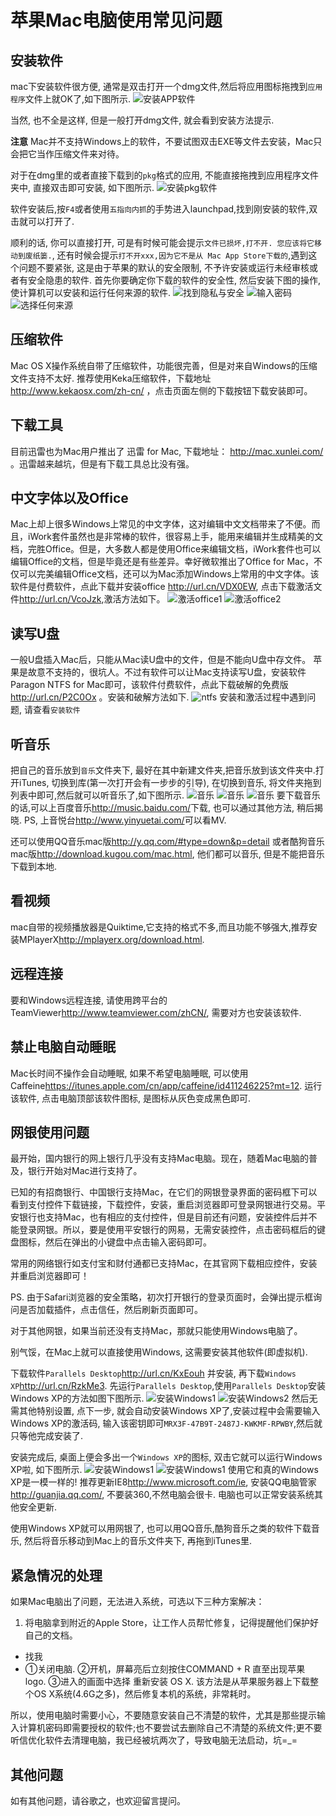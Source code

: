 # 苹果Mac电脑使用常见问题

## 安装软件
mac下安装软件很方便, 通常是双击打开一个dmg文件,然后将应用图标拖拽到`应用程序`文件上就OK了,如下图所示.
![安装APP软件](./images/install-app.png)

当然, 也不全是这样, 但是一般打开dmg文件, 就会看到安装方法提示.

**注意** Mac并不支持Windows上的软件，不要试图双击EXE等文件去安装，Mac只会把它当作压缩文件来对待。

对于在dmg里的或者直接下载到的`pkg`格式的应用, 不能直接拖拽到应用程序文件夹中, 直接双击即可安装, 如下图所示.
![安装pkg软件](./images/install-pkg.png)

软件安装后,按`F4`或者使用`五指向内抓`的手势进入launchpad,找到刚安装的软件,双击就可以打开了.

顺利的话, 你可以直接打开, 可是有时候可能会提示`文件已损坏,打不开. 您应该将它移动到废纸篓.`, 还有时候会提示`打不开xxx,因为它不是从 Mac App Store下载的`,遇到这个问题不要紧张, 这是由于苹果的默认的安全限制, 不予许安装或运行未经审核或者有安全隐患的软件. 首先你要确定你下载的软件的安全性, 然后安装下图的操作, 使计算机可以安装和运行任何来源的软件.
![找到隐私与安全](./images/enable-anywhere1.png)
![输入密码](./images/enable-anywhere2.png)
![选择任何来源](./images/enable-anywhere3.png)


## 压缩软件
Mac OS X操作系统自带了压缩软件，功能很完善，但是对来自Windows的压缩文件支持不太好. 推荐使用Keka压缩软件，下载地址 <http://www.kekaosx.com/zh-cn/>  ，点击页面左侧的下载按钮下载安装即可。

## 下载工具
目前迅雷也为Mac用户推出了 迅雷 for Mac, 下载地址： <http://mac.xunlei.com/> 。迅雷越来越坑，但是有下载工具总比没有强。 

## 中文字体以及Office

Mac上却上很多Windows上常见的中文字体，这对编辑中文文档带来了不便。而且，iWork套件虽然也是非常棒的软件，很容易上手，能用来编辑并生成精美的文档，完胜Office。但是，大多数人都是使用Office来编辑文档，iWork套件也可以编辑Office的文档，但是毕竟还是有些差异。幸好微软推出了Office for Mac，不仅可以完美编辑Office文档，还可以为Mac添加Windows上常用的中文字体。该软件是付费软件，点此下载并安装office <http://url.cn/VDX0EW>, 点击下载激活文件<http://url.cn/VcoJzk>,激活方法如下。
![激活office1](./images/active-office1.png)
![激活office2](./images/active-office2.png)

## 读写U盘
一般U盘插入Mac后，只能从Mac读U盘中的文件，但是不能向U盘中存文件。 苹果是故意不支持的，很坑人。不过有软件可以让Mac支持读写U盘，安装软件Paragon NTFS for Mac即可，该软件付费软件，点此下载破解的免费版 http://url.cn/P2C0Ox 。安装和破解方法如下.
![ntfs](./images/ntfs.png)
安装和激活过程中遇到问题, 请查看`安装软件`

## 听音乐
把自己的音乐放到`音乐`文件夹下, 最好在其中新建文件夹,把音乐放到该文件夹中.打开iTunes, 切换到库(第一次打开会有一步步的引导), 在切换到音乐, 将文件夹拖到列表中即可,然后就可以听音乐了,如下图所示.
![音乐](./images/music1.png)
![音乐](./images/music2.png)
![音乐](./images/music3.png)
要下载音乐的话,可以上百度音乐<http://music.baidu.com/>下载, 也可以通过其他方法, 稍后揭晓. PS, 上音悦台<http://www.yinyuetai.com/>可以看MV.

还可以使用QQ音乐mac版<http://y.qq.com/#type=down&p=detail> 或者酷狗音乐mac版<http://download.kugou.com/mac.html>, 他们都可以音乐, 但是不能把音乐下载到本地.

## 看视频
mac自带的视频播放器是Quiktime,它支持的格式不多,而且功能不够强大,推荐安装MPlayerX<http://mplayerx.org/download.html>.

## 远程连接
要和Windows远程连接, 请使用跨平台的 TeamViewer<http://www.teamviewer.com/zhCN/>, 需要对方也安装该软件.

## 禁止电脑自动睡眠
Mac长时间不操作会自动睡眠, 如果不希望电脑睡眠, 可以使用Caffeine<https://itunes.apple.com/cn/app/caffeine/id411246225?mt=12>. 运行该软件, 点击电脑顶部该软件图标, 是图标从灰色变成黑色即可.

## 网银使用问题

最开始，国内银行的网上银行几乎没有支持Mac电脑。现在，随着Mac电脑的普及，银行开始对Mac进行支持了。

已知的有招商银行、中国银行支持Mac，在它们的网银登录界面的密码框下可以看到支付控件下载链接，下载控件，安装，重启浏览器即可登录网银进行交易。平安银行也支持Mac，也有相应的支付控件，但是目前还有问题，安装控件后并不能登录网银。所以，要是使用平安银行的网易，无需安装控件，点击密码框后的键盘图标，然后在弹出的小键盘中点击输入密码即可。

常用的网络银行如支付宝和财付通都已支持Mac，在其官网下载相应控件，安装并重启浏览器即可！

PS. 由于Safari浏览器的安全策略，初次打开银行的登录页面时，会弹出提示框询问是否加载插件，点击信任，然后刷新页面即可。

对于其他网银，如果当前还没有支持Mac，那就只能使用Windows电脑了。

别气馁，在Mac上就可以直接使用Windows, 这需要安装其他软件(即虚拟机).

下载软件`Parallels Desktop`<http://url.cn/KxEouh> 并安装, 再下载`Windows XP`<http://url.cn/RzkMe3>. 先运行`Parallels Desktop`,使用`Parallels Desktop`安装Windows XP的方法如图下图所示.
![安装Windows1](./images/windows1.png)
![安装Windows2](./images/windows2.png)
然后无需其他特别设置, 点下一步, 就会自动安装Windows XP了,安装过程中会需要输入Windows XP的激活码, 输入该密钥即可`MRX3F-47B9T-2487J-KWKMF-RPWBY`,然后就只等他完成安装了.

安装完成后, 桌面上便会多出一个`Windows XP`的图标, 双击它就可以运行Windows XP啦, 如下图所示.
![安装Windows1](./images/windowsxp1.png)
![安装Windows1](./images/windowsxp2.png)
使用它和真的Windows XP是一模一样的! 推荐更新IE8<http://www.microsoft.com/ie>, 安装QQ电脑管家<http://guanjia.qq.com/>, 不要装360,不然电脑会很卡. 电脑也可以正常安装系统其他安全更新.

使用Windows XP就可以用网银了, 也可以用QQ音乐,酷狗音乐之类的软件下载音乐, 然后将音乐移动到Mac上的音乐文件夹下, 再拖到iTunes里.

## 紧急情况的处理
如果Mac电脑出了问题，无法进入系统，可选以下三种方案解决：

1. 将电脑拿到附近的Apple Store，让工作人员帮忙修复，记得提醒他们保护好自己的文档。
* 找我
* ①关闭电脑. ②开机，屏幕亮后立刻按住COMMAND + R 直至出现苹果logo. ③进入的画面中选择 重新安装 OS X. 该方法是从苹果服务器上下载整个OS X系统(4.6G之多)，然后修复本机的系统，非常耗时。

所以，使用电脑时需要小心，不要随意安装自己不清楚的软件，尤其是那些提示输入计算机密码即需要授权的软件;也不要尝试去删除自己不清楚的系统文件;更不要听信优化软件去清理电脑，我已经被坑两次了，导致电脑无法启动，坑=_=


## 其他问题
如有其他问题，请谷歌之，也欢迎留言提问。
